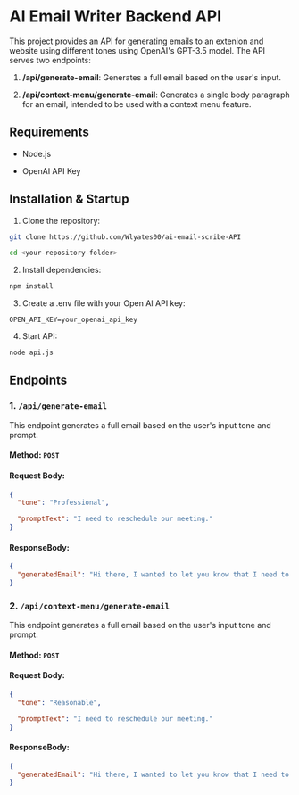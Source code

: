 # AI Email Writer Backend API

This project provides an API for generating emails to an extenion and website using different tones using OpenAI's GPT-3.5 model. The API serves two endpoints:

1.  **/api/generate-email**: Generates a full email based on the user's input.

2.  **/api/context-menu/generate-email**: Generates a single body paragraph for an email, intended to be used with a context menu feature.

## Requirements

- Node.js

- OpenAI API Key

## Installation & Startup

1. Clone the repository:

```bash
git clone https://github.com/Wlyates00/ai-email-scribe-API

cd <your-repository-folder>
```

2. Install dependencies:

```bash
npm install
```

3. Create a .env file with your Open AI API key:

```.env
OPEN_API_KEY=your_openai_api_key
```

4. Start API:

```bash
node api.js
```

## Endpoints

### 1. `/api/generate-email`

This endpoint generates a full email based on the user's input tone and prompt.

#### Method: `POST`

#### Request Body:

```json
{
  "tone": "Professional",

  "promptText": "I need to reschedule our meeting."
}
```

#### ResponseBody:

```json
{
  "generatedEmail": "Hi there, I wanted to let you know that I need to reschedule our meeting. Please let me know what time works best for you!"
}
```

### 2. `/api/context-menu/generate-email`

This endpoint generates a full email based on the user's input tone and prompt.

#### Method: `POST`

#### Request Body:

```json
{
  "tone": "Reasonable",

  "promptText": "I need to reschedule our meeting."
}
```

#### ResponseBody:

```json
{
  "generatedEmail": "Hi there, I wanted to let you know that I need to reschedule our meeting. Please let me know what time works best for you!"
}
```
